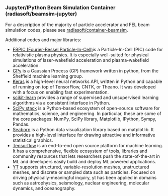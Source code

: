 ### Jupyter/IPython Beam Simulation Container (radiasoft/beamsim-jupyter)

For a description of the majority of particle accelerator and FEL beam
simulation codes, please see
[radiasoft/container-beamsim](https://github.com/radiasoft/container-beamsim).

Additional codes and major libraries:

* [FBPIC (Fourier-Bessel Particle-In-Cell)](https://fbpic.github.io)is
  a Particle-In-Cell (PIC) code for relativistic plasma physics. It is
  especially well-suited for physical simulations of laser-wakefield
  acceleration and plasma-wakefield acceleration.
* [GPy](https://sheffieldml.github.io/GPy/) is a Gaussian Process (GP)
  framework written in python, from the Sheffield machine learning
  group.
* [Keras](http://keras.io) is a high-level neural networks API,
  written in Python and capable of running on top of TensorFlow, CNTK,
  or Theano. It was developed with a focus on enabling fast
  experimentation.
* [scikit-learn](https://scikit-learn.org) provides a range of
  supervised and unsupervised learning algorithms via a consistent
  interface in Python.
* [SciPy stack](https://www.scipy.org) is a Python-based ecosystem of
  open-source software for mathematics, science, and engineering. In
  particular, these are some of the core packages: NumPy, SciPy
  library, Matplotlib, IPython, Sympy, Pandas.
* [Seaborn](https://seaborn.pydata.org) is a Python data visualization
  library based on matplotlib. It provides a high-level interface for
  drawing attractive and informative statistical graphics.
* [Tensorflow](https://www.tensorflow.org) is an end-to-end open
  source platform for machine learning. It has a comprehensive,
  flexible ecosystem of tools, libraries and community resources that
  lets researchers push the state-of-the-art in ML and developers
  easily build and deploy ML powered applications.
* [YT](https://yt-project.org) supports structured,
  variable-resolution meshes, unstructured meshes, and discrete or
  sampled data such as particles. Focused on driving
  physically-meaningful inquiry, yt has been applied in domains such
  as astrophysics, seismology, nuclear engineering, molecular
  dynamics, and oceanography.

